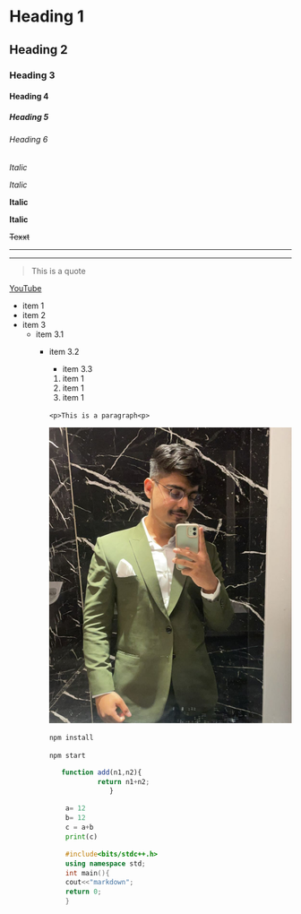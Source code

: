 <!-- Heading -->

# Heading 1
## Heading 2
### Heading 3
#### Heading 4
##### Heading 5
###### Heading 6


<!-- Italics -->
*Italic*

_Italic_

 <!-- strong -->
 **Italic**

 __Italic__

 <!-- Strikethrough -->

 ~~Texxt~~

 <!-- Horizontal rule -->

 ---
 ---


 <!-- Blockquote -->

 >This is a quote


 <!-- link-->

 [YouTube](www.youtube.com "youtube")

 <!-- UL -->

 * item 1
 * item 2
 * item 3
   * item 3.1
     * item 3.2
       * item 3.3

       <!-- ol-->

       1. item 1
       2. item 1
       3. item 1


       <!-- inline codeblock -->

       `<p>This is a paragraph<p>`


       <!-- images -->

       ![Pranav](./pranav.jpg "my photo")


       <!-- Github -->

       <!-- code blocks -->

       ```
       npm install

       npm start
       ```

       ```javascript
          function add(n1,n2){
          	       return n1+n2;
          	          }
        ```

          	        
		```python
          	a= 12
          	b= 12
          	c = a+b
			print(c)
        ```

        ```cpp
        	#include<bits/stdc++.h>
          	using namespace std;
          	int main(){
            cout<<"markdown";
          	return 0;
          	}
        ```	